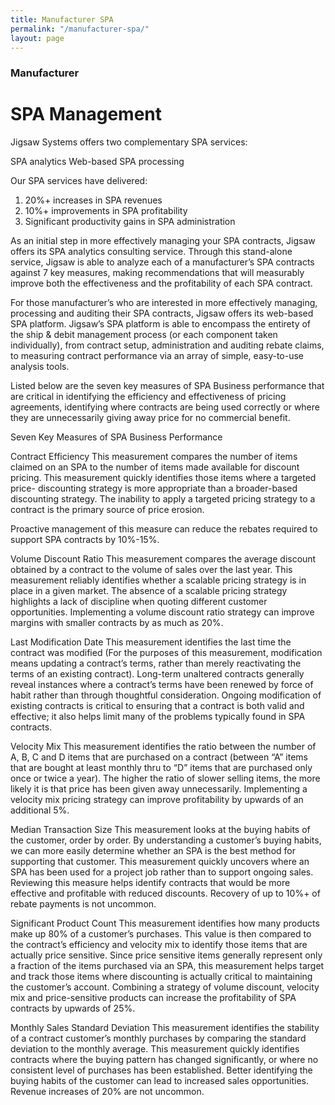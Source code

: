 ```yaml
---
title: Manufacturer SPA
permalink: "/manufacturer-spa/"
layout: page
---
```


### Manufacturer

# SPA Management

Jigsaw Systems offers two complementary SPA services:

SPA analytics
Web-based SPA processing

Our SPA services have delivered:

1. 20%+ increases in SPA revenues
2. 10%+ improvements in SPA profitability
3. Significant productivity gains in SPA administration

As an initial step in more effectively managing your SPA contracts, Jigsaw offers its SPA analytics consulting service.  Through this stand-alone service, Jigsaw is able to analyze each of a manufacturer’s SPA contracts against 7 key measures, making recommendations that will measurably improve both the effectiveness and the profitability of each SPA contract.

For those manufacturer’s who are interested in more effectively managing, processing and auditing their SPA contracts, Jigsaw offers its web-based SPA platform.  Jigsaw’s SPA platform is able to encompass the entirety of the ship & debit management process (or each component taken individually), from contract setup, administration and auditing rebate claims, to measuring contract performance via an array of simple, easy-to-use analysis tools.

Listed below are the seven key measures of SPA Business performance that are critical in identifying the efficiency and effectiveness of pricing agreements, identifying where contracts are being used correctly or where they are unnecessarily giving away price for no commercial benefit.

Seven Key Measures of SPA Business Performance

Contract Efficiency
This measurement compares the number of items claimed on an SPA to the number of items made available for discount pricing.  This measurement quickly identifies those items where a targeted price- discounting strategy is more appropriate than a broader-based discounting strategy.  The inability to apply a targeted pricing strategy to a contract is the primary source of price erosion.

Proactive management of this measure can reduce the rebates required to support SPA contracts by 10%-15%.

Volume Discount Ratio
This measurement compares the average discount obtained by a contract to the volume of sales over the last year.  This measurement reliably identifies whether a scalable pricing strategy is in place in a given market.  The absence of a scalable pricing strategy highlights a lack of discipline when quoting different customer opportunities.
Implementing a volume discount ratio strategy can improve margins with smaller contracts by as much as 20%.

Last Modification Date
This measurement identifies the last time the contract was modified (For the purposes of this measurement, modification means updating a contract’s terms, rather than merely reactivating the terms of an existing contract).  Long-term unaltered contracts generally reveal instances where a contract’s terms have been renewed by force of habit rather than through thoughtful consideration.
Ongoing modification of existing contracts is critical to ensuring that a contract is both valid and effective; it also helps limit many of the problems typically found in SPA contracts.

Velocity Mix
This measurement identifies the ratio between the number of A, B, C and D items that are purchased on a contract (between “A” items that are bought at least monthly thru to “D” items that are purchased only once or twice a year).  The higher the ratio of slower selling items, the more likely it is that price has been given away unnecessarily.
Implementing a velocity mix pricing strategy can improve profitability by upwards of an additional 5%.

Median Transaction Size
This measurement looks at the buying habits of the customer, order by order.  By understanding a customer’s buying habits, we can more easily determine whether an SPA is the best method for supporting that customer.   This measurement quickly uncovers where an SPA has been used for a project job rather than to support ongoing sales.
Reviewing this measure helps identify contracts that would be more effective and profitable with reduced discounts.  Recovery of up to 10%+ of rebate payments is not uncommon.

Significant Product Count
This measurement identifies how many products make up 80% of a customer’s purchases.  This value is then compared to the contract’s efficiency and velocity mix to identify those items that are actually price sensitive.  Since price sensitive items generally represent only a fraction of the items purchased via an SPA, this measurement helps target and track those items where discounting is actually critical to maintaining the customer’s account.
Combining a strategy of volume discount, velocity mix and price-sensitive products can increase the profitability of SPA contracts by upwards of 25%.

Monthly Sales Standard Deviation
This measurement identifies the stability of a contract customer’s monthly purchases by comparing the standard deviation to the monthly average.  This measurement quickly identifies contracts where the buying pattern has changed significantly, or where no consistent level of purchases has been established.
Better identifying the buying habits of the customer can lead to increased sales opportunities. Revenue increases of 20% are not uncommon.
